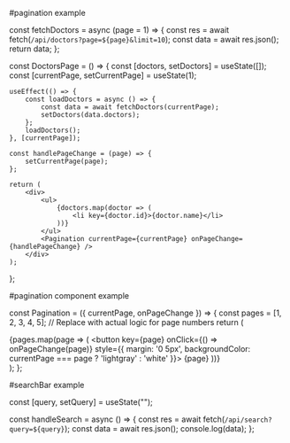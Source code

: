 
#pagination example

const fetchDoctors = async (page = 1) => {
    const res = await fetch(`/api/doctors?page=${page}&limit=10`);
    const data = await res.json();
    return data;
};

const DoctorsPage = () => {
    const [doctors, setDoctors] = useState([]);
    const [currentPage, setCurrentPage] = useState(1);

    useEffect(() => {
        const loadDoctors = async () => {
            const data = await fetchDoctors(currentPage);
            setDoctors(data.doctors);
        };
        loadDoctors();
    }, [currentPage]);

    const handlePageChange = (page) => {
        setCurrentPage(page);
    };

    return (
        <div>
            <ul>
                {doctors.map(doctor => (
                    <li key={doctor.id}>{doctor.name}</li>
                ))}
            </ul>
            <Pagination currentPage={currentPage} onPageChange={handlePageChange} />
        </div>
    );
};

#pagination component example

const Pagination = ({ currentPage, onPageChange }) => {
    const pages = [1, 2, 3, 4, 5]; // Replace with actual logic for page numbers
    return (
        <div>
            {pages.map(page => (
                <button
                    key={page}
                    onClick={() => onPageChange(page)}
                    style={{ margin: '0 5px', backgroundColor: currentPage === page ? 'lightgray' : 'white' }}>
                    {page}
                </button>
            ))}
        </div>
    );
};


#searchBar example

const [query, setQuery] = useState("");

const handleSearch = async () => {
    const res = await fetch(`/api/search?query=${query}`);
    const data = await res.json();
    console.log(data);
};
